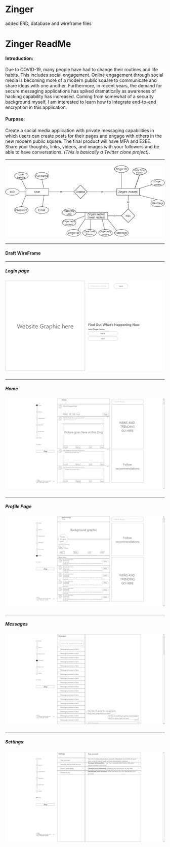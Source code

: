 # Zinger
added ERD, database and wireframe files

# Zinger ReadMe

#### Introduction:

Due to COVID-19, many people have had to change their routines and life habits. This includes social engagement. Online engagement through social media is becoming more of a modern public square to communicate and share ideas with one another. Furthermore, in recent years, the demand for secure messaging applications has spiked dramatically as awareness of hacking capability has increased. Coming from somewhat of a security background myself, I am interested to learn how to integrate end-to-end encryption in this application.

#### Purpose:

Create a social media application with private messaging capabilities in which users can create posts for their pages and engage with others in the new modern public square. The final product will have MFA and E2EE. Share your thoughts, links, videos, and images with your followers and be able to have conversations. _(This is basically a Twitter clone project)_.
***

#### ![Database ERD](https://github.com/mcforma/Zinger/blob/main/Database/Project%20Step%204%20-%20Zinger%20ERD.png)
---

#### Draft WireFrame
---

##### Login page
##### ![Login page](https://github.com/mcforma/Zinger/blob/main/Wireframe/Login.png)
---

##### Home
##### ![Home](https://github.com/mcforma/Zinger/blob/main/Wireframe/Home.png)
---


##### Profile Page
##### ![Profile Page](https://github.com/mcforma/Zinger/blob/main/Wireframe/Profile.png)
---

##### Messages
##### ![Messages](https://github.com/mcforma/Zinger/blob/main/Wireframe/Messages.png)
---

##### Settings
##### ![Settings](https://github.com/mcforma/Zinger/blob/main/Wireframe/Settings.png)

